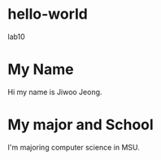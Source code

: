 # hello-world
lab10
# My Name
Hi my name is Jiwoo Jeong.
# My major and School
I'm majoring computer science in MSU.
